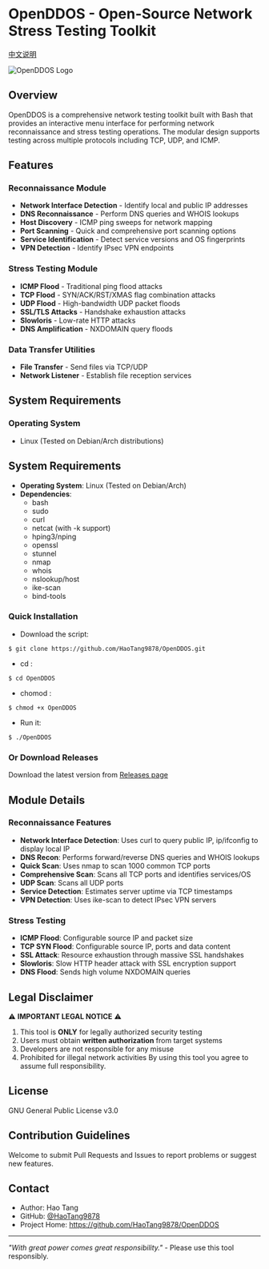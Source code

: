 # OpenDDOS - Open-Source Network Stress Testing Toolkit

[中文说明](/README.zh-CN.md)  

![OpenDDOS Logo](https://via.placeholder.com/150x50?text=OpenDDOS)

## Overview

OpenDDOS is a comprehensive network testing toolkit built with Bash that provides an interactive menu interface for performing network reconnaissance and stress testing operations. The modular design supports testing across multiple protocols including TCP, UDP, and ICMP.

## Features

### Reconnaissance Module
- **Network Interface Detection** - Identify local and public IP addresses
- **DNS Reconnaissance** - Perform DNS queries and WHOIS lookups
- **Host Discovery** - ICMP ping sweeps for network mapping
- **Port Scanning** - Quick and comprehensive port scanning options
- **Service Identification** - Detect service versions and OS fingerprints
- **VPN Detection** - Identify IPsec VPN endpoints

### Stress Testing Module
- **ICMP Flood** - Traditional ping flood attacks
- **TCP Flood** - SYN/ACK/RST/XMAS flag combination attacks
- **UDP Flood** - High-bandwidth UDP packet floods
- **SSL/TLS Attacks** - Handshake exhaustion attacks
- **Slowloris** - Low-rate HTTP attacks
- **DNS Amplification** - NXDOMAIN query floods

### Data Transfer Utilities
- **File Transfer** - Send files via TCP/UDP
- **Network Listener** - Establish file reception services

## System Requirements

### Operating System
- Linux (Tested on Debian/Arch distributions)

## System Requirements  
- **Operating System**: Linux (Tested on Debian/Arch)  
- **Dependencies**:  
  - bash  
  - sudo  
  - curl  
  - netcat (with -k support)  
  - hping3/nping  
  - openssl  
  - stunnel  
  - nmap  
  - whois  
  - nslookup/host  
  - ike-scan  
  - bind-tools  

### Quick Installation  

- Download the script:

```
$ git clone https://github.com/HaoTang9878/OpenDDOS.git
```

- cd :

```
$ cd OpenDDOS
```

- chomod :

```
$ chmod +x OpenDDOS
```
- Run it:

```
$ ./OpenDDOS
```

### Or Download Releases
Download the latest version from [Releases page](https://github.com/HaoTang9878/OpenDDOS/releases)

## Module Details
### Reconnaissance Features
- **Network Interface Detection**: Uses curl to query public IP, ip/ifconfig to display local IP
- **DNS Recon**: Performs forward/reverse DNS queries and WHOIS lookups
- **Quick Scan**: Uses nmap to scan 1000 common TCP ports
- **Comprehensive Scan**: Scans all TCP ports and identifies services/OS
- **UDP Scan**: Scans all UDP ports
- **Service Detection**: Estimates server uptime via TCP timestamps
- **VPN Detection**: Uses ike-scan to detect IPsec VPN servers

### Stress Testing
- **ICMP Flood**: Configurable source IP and packet size
- **TCP SYN Flood**: Configurable source IP, ports and data content
- **SSL Attack**: Resource exhaustion through massive SSL handshakes
- **Slowloris**: Slow HTTP header attack with SSL encryption support
- **DNS Flood**: Sends high volume NXDOMAIN queries

## Legal Disclaimer
⚠ **IMPORTANT LEGAL NOTICE** ⚠
1. This tool is **ONLY** for legally authorized security testing
2. Users must obtain **written authorization** from target systems
3. Developers are not responsible for any misuse
4. Prohibited for illegal network activities
By using this tool you agree to assume full responsibility.

## License
GNU General Public License v3.0

## Contribution Guidelines
Welcome to submit Pull Requests and Issues to report problems or suggest new features.

## Contact
- Author: Hao Tang
- GitHub: [@HaoTang9878](https://github.com/HaoTang9878)
- Project Home: https://github.com/HaoTang9878/OpenDDOS

---
_"With great power comes great responsibility."_ - Please use this tool responsibly.
